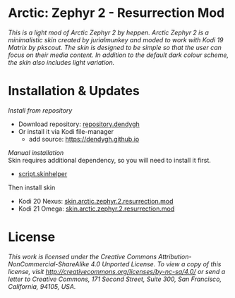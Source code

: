 # Arctic: Zephyr 2 - Resurrection Mod
*This is a light mod of Arctic Zephyr 2 by heppen. Arctic Zephyr 2 is a minimalistic skin created by jurialmunkey and moded to work with Kodi 19 Matrix by pkscout. The skin is designed to be simple so that the user can focus on their media content. In addition to the default dark colour scheme, the skin also includes light variation.*

# Installation & Updates

*Install from repository*
- Download repository: [repository.dendygh](https://dendygh.github.io/repository.dendygh-1.1.zip)
- Or install it via Kodi file-manager
	- add source: https://dendygh.github.io


*Manual installation*  
Skin requires additional dependency, so you will need to install it first.
- [script.skinhelper](https://github.com/DenDyGH/script.skinhelper/releases/download/v0.0.4/script.skinhelper-0.0.4.zip)

Then install skin
- Kodi 20 Nexus: [skin.arctic.zephyr.2.resurrection.mod](https://github.com/DenDyGH/skin.arctic.zephyr.2.resurrection.mod/releases/latest/download/skin.arctic.zephyr.2.resurrection.mod-Nexus.zip)
- Kodi 21 Omega: [skin.arctic.zephyr.2.resurrection.mod](https://github.com/DenDyGH/skin.arctic.zephyr.2.resurrection.mod/releases/latest/download/skin.arctic.zephyr.2.resurrection.mod-Omega.zip)

# License

*This work is licensed under the Creative Commons Attribution-NonCommercial-ShareAlike 4.0 Unported License.
To view a copy of this license, visit http://creativecommons.org/licenses/by-nc-sa/4.0/
or send a letter to Creative Commons, 171 Second Street, Suite 300, San Francisco, California, 94105, USA.*